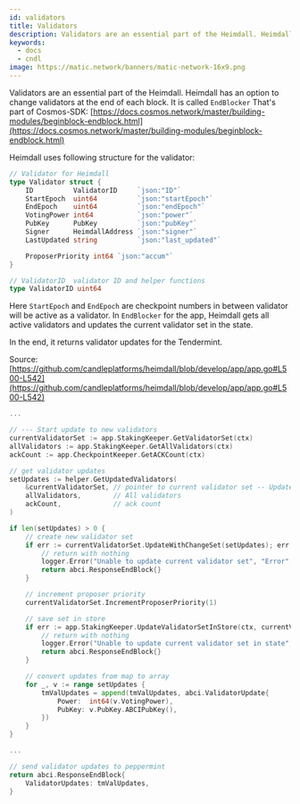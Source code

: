 ```yaml
---
id: validators
title: Validators
description: Validators are an essential part of the Heimdall. Heimdall has an option to change validators at the end of each block.
keywords:
  - docs
  - cndl
image: https://matic.network/banners/matic-network-16x9.png 
---
```

Validators are an essential part of the Heimdall. Heimdall has an option to change validators at the end of each block. It is called `EndBlocker` That's part of Cosmos-SDK: [https://docs.cosmos.network/master/building-modules/beginblock-endblock.html](https://docs.cosmos.network/master/building-modules/beginblock-endblock.html)

Heimdall uses following structure for the validator:

```go
// Validator for Heimdall
type Validator struct {
	ID          ValidatorID     `json:"ID"`
	StartEpoch  uint64          `json:"startEpoch"`
	EndEpoch    uint64          `json:"endEpoch"`
	VotingPower int64           `json:"power"`
	PubKey      PubKey          `json:"pubKey"`
	Signer      HeimdallAddress `json:"signer"`
	LastUpdated string          `json:"last_updated"`

	ProposerPriority int64 `json:"accum"`
}

// ValidatorID  validator ID and helper functions
type ValidatorID uint64
```

Here `StartEpoch` and `EndEpoch` are checkpoint numbers in between validator will be active as a validator.  In `EndBlocker` for the app, Heimdall gets all active validators and updates the current validator set in the state. 

In the end, it returns validator updates for the Tendermint.  

Source: [https://github.com/candleplatforms/heimdall/blob/develop/app/app.go#L500-L542](https://github.com/candleplatforms/heimdall/blob/develop/app/app.go#L500-L542)

```go
...

// --- Start update to new validators
currentValidatorSet := app.StakingKeeper.GetValidatorSet(ctx)
allValidators := app.StakingKeeper.GetAllValidators(ctx)
ackCount := app.CheckpointKeeper.GetACKCount(ctx)

// get validator updates
setUpdates := helper.GetUpdatedValidators(
	&currentValidatorSet, // pointer to current validator set -- UpdateValidators will modify it
	allValidators,        // All validators
	ackCount,             // ack count
)

if len(setUpdates) > 0 {
	// create new validator set
	if err := currentValidatorSet.UpdateWithChangeSet(setUpdates); err != nil {
		// return with nothing
		logger.Error("Unable to update current validator set", "Error", err)
		return abci.ResponseEndBlock{}
	}

	// increment proposer priority
	currentValidatorSet.IncrementProposerPriority(1)

	// save set in store
	if err := app.StakingKeeper.UpdateValidatorSetInStore(ctx, currentValidatorSet); err != nil {
		// return with nothing
		logger.Error("Unable to update current validator set in state", "Error", err)
		return abci.ResponseEndBlock{}
	}

	// convert updates from map to array
	for _, v := range setUpdates {
		tmValUpdates = append(tmValUpdates, abci.ValidatorUpdate{
			Power:  int64(v.VotingPower),
			PubKey: v.PubKey.ABCIPubKey(),
		})
	}
}

...

// send validator updates to peppermint
return abci.ResponseEndBlock{
	ValidatorUpdates: tmValUpdates,
}
```